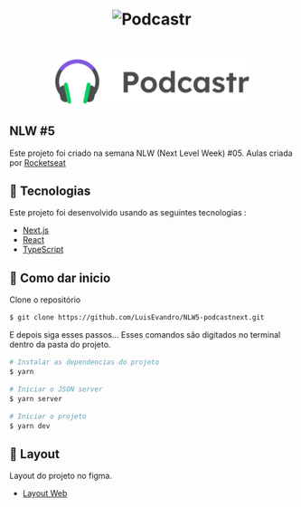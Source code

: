 <h1 align="center">
    <img alt="Podcastr" title="Podcastr" src=".github/podcastr.svg" />
</h1>

<br>

<p align="center">
  <img alt="Moveit" src=".github/logo.svg" width="350px">
</p>

## NLW #5

Este projeto foi criado na semana NLW (Next Level Week) #05.
Aulas criada por [Rocketseat](https://rocketseat.com.br/)

## 🧪 Tecnologias

Este projeto foi desenvolvido usando as seguintes tecnologias :

- [Next.js](https://nextjs.org/)
- [React](https://reactjs.org/)
- [TypeScript](https://www.typescriptlang.org/)


## 🚀 Como dar inicio

Clone o repositório

```bash
$ git clone https://github.com/LuisEvandro/NLW5-podcastnext.git
```

E depois siga esses passos...
Esses comandos são digitados no terminal dentro da pasta do projeto.

```bash
# Instalar as dependencias do projeto
$ yarn
```

```bash
# Iniciar o JSON server
$ yarn server
```

```bash
# Iniciar o projeto
$ yarn dev
```
## 🔖 Layout

Layout do projeto no figma.

- [Layout Web](https://www.figma.com/file/UwFEntsHpHYJlHNQAQr4gA/Podcastr?node-id=160%3A2761)
